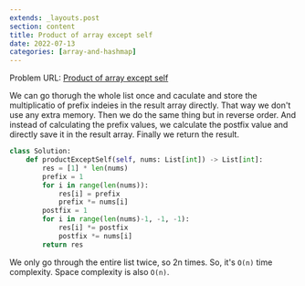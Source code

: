 ```yaml
---
extends: _layouts.post
section: content
title: Product of array except self
date: 2022-07-13
categories: [array-and-hashmap]
---
```


Problem URL: [Product of array except self](https://leetcode.com/problems/product-of-array-except-self/)

We can go thorugh the whole list once and caculate and store the multiplicatio of prefix indeies in the result array directly. That way we don't use any extra memory. Then we do the same thing but in reverse order. And instead of calculating the prefix values, we calculate the postfix value and directly save it in the result array. Finally we return the result.

```python 
class Solution:
    def productExceptSelf(self, nums: List[int]) -> List[int]:
        res = [1] * len(nums)
        prefix = 1
        for i in range(len(nums)):
            res[i] = prefix
            prefix *= nums[i]
        postfix = 1
        for i in range(len(nums)-1, -1, -1):
            res[i] *= postfix
            postfix *= nums[i]
        return res
```

We only go through the entire list twice, so 2n times. So, it's `O(n)` time complexity. Space complexity is also `O(n)`.
